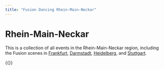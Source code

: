 ```yaml
---
title: "Fusion Dancing Rhein-Main-Neckar"
---
```


# Rhein-Main-Neckar

This is a collection of all events in the Rhein-Main-Neckar region, including the Fusion scenes in [Frankfurt](/frankfurt), [Darmstadt](/darmstadt), [Heidelberg](/heidelberg), and [Stuttgart](/stuttgart).

{{<localevents dataKey="frankfurt,darmstadt,heidelberg,stuttgart" section="rhein-main-neckar">}}
